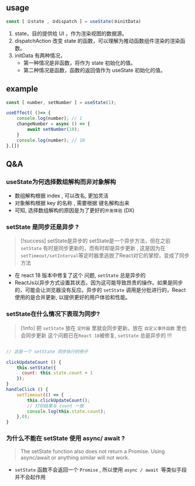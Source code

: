 ## usage

```jsx
const [ ①state , ②dispatch ] = useState(③initData)
```


1. state，目的提供给 UI ，作为渲染视图的数据源。
2. dispatchAction 改变 state 的函数，可以理解为推动函数组件渲染的渲染函数。
3.  initData 有两种情况，
	- 第一种情况是非函数，将作为 state 初始化的值。
	- 第二种情况是函数，函数的返回值作为 useState 初始化的值。

## example
```jsx
const [ number, setNumber ] = useState(1);

useEffect( ()=> {
	console.log(number); // 1
	changeNumber = async () => {
		await setNumber(10);
	}
	console.log(number); // 10
},[])

```


## Q&A

### useState为何选择数组解构而非对象解构

- 数组解构根据 index , 可以改名, 更加灵活
- 对象解构根据 key 的名称 , 需要根据 键名解构出来 
- 可知, 选择数组解构的原因是为了更好的`开发体验` (DX)

### setState 是同步还是异步 ?

> [!success] setState是异步的
> setState是一个异步方法，但在之前 `setState` 有时是同步更新的，而有时却是异步更新 , 这是因为在`setTimeout/setInterval`等定时器里逃脱了React对它的掌控，变成了同步方法

- 在 react 18 版本中修复了这个 问题,  `setState` 总是异步的
- ReactJs以异步方式设置其状态，因为这可能导致昂贵的操作。如果是同步的，可能会让浏览器没有反应。异步的 `setState` 调用是分批进行的，React使用的是合并更新, 以提供更好的用户体验和性能。

### setState在什么情况下表现为同步?

> [!info] 把 `setState` 放在 `定时器` 里就会同步更新。放在 `自定义事件函数` 里也会同步更新
> 这个问题已在` React 18 `被修复, `setState` 总是异步的 !!!

```jsx

// 这是一个 setState 同步执行的例子

clickUpdateCount () {
    this.setState({
      count: this.state.count + 1
    });
}
handleClick () {
    setTimeout(() => {
        this.clickUpdateCount();
        // 打印结果与 count 一致
        console.log(this.state.count);
    },0);
}

```

### 为什么不能在 setState 使用 async/ await ?

> The setState function also does not return a Promise. Using async/await or anything similar will not work.

- `setState` 函数不会返回一个 `Promise`  , 所以使用 `async / await `等类似手段并不会起作用